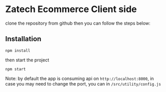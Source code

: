 # Zatech Ecommerce Client side

clone the repository from github then you can follow the steps below:

## Installation

```
npm install
```

then start the project

```
npm start
```

Note: by default the app is consuming api on `http://localhost:8000`, in case you may need to change the port, you can in `/src/utility/config.js`
